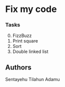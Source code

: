 # Fix my code


### Tasks
0. FizzBuzz 
1. Print square 
2. Sort 
4. Double linked list 









## Authors
Sentayehu Tilahun Adamu
